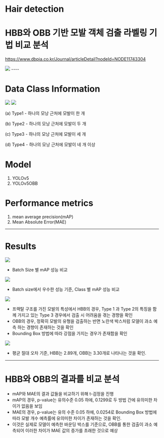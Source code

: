 # Hair detection

# HBB와 OBB 기반 모발 객체 검출 라벨링 기법 비교 분석
<https://www.dbpia.co.kr/Journal/articleDetail?nodeId=NODE11743304>

<img src="https://github.com/gyugyukim/Survival-analysis/assets/135569056/18085a28-b777-41b1-a2ab-3a3f549ca616">
----

# Data Class Information
<img src=https://github.com/gyugyukim/Survival-analysis/assets/135569056/f3dd2387-85d5-4eca-910b-1be64d17c34c>
<img src=https://github.com/gyugyukim/Survival-analysis/assets/135569056/b682a6f3-6cd1-4fb6-8633-83e9fbca5b60>

(a) Type1 - 하나의 모낭 근처에 모발이 한 개

(b) Type2 - 하나의 모낭 근처에 모발이 두 개

(c) Type3 - 하나의 모낭 근처에 모발이 세 개

(d) Type4 - 하나의 모낭 근처에 모발이 네 개 이상

# Model
1. YOLOv5
2. YOLOv5OBB

# Performance metrics

1. mean average precision(mAP)
2. Mean Absolute Error(MAE)

----

# Results

<img src=https://github.com/gyugyukim/Survival-analysis/assets/135569056/b28556ef-d1c6-4c1c-9784-053d04802a02>

- Batch Size 별 mAP 성능 비교
<img src=https://github.com/gyugyukim/Survival-analysis/assets/135569056/72c9252b-b2f5-4b36-91f4-c2ae2acf5680>

- Batch size에서 우수한 성능 기준, Class 별 mAP 성능 비교
<img src=https://github.com/gyugyukim/Survival-analysis/assets/135569056/0d2e881a-2569-48b1-a56a-452ab47acd74>

- 프랙탈 구조를 가진 모발의 특성에서 HBB의 경우, Type 1 과 Type 2의 특징을 함께 가지고 있는 Type 3 경우에서 검출 시 어려움을 겪는 경향을 확인
- OBB의 경우, 정확히 모발의 유형을 검출하는 반면 노란색 박스처럼 모델이 과소 예측 하는 경향이 존재하는 것을 확인
- Bounding Box 방법에 따라 강점을 가지는 경우가 존재함을 확인
  
<img src=https://github.com/gyugyukim/Survival-analysis/assets/135569056/cee5150d-f591-4ea8-968e-572762820f98>

- 평균 절대 오차 기준,  HBB는 2.89개, OBB는 3.30개로 나타나는 것을 확인.
----
# HBB와 OBB의 결과를 비교 분석

- mAP와 MAE의 결과 값들을 비교하기 위해 t-검정을 진행
- mAP의 경우, p-value는 유의수준 0.05 하에, 0.1299로 두 방법 간에 유의미한 차이가 없음을 보임
- MAE의 경우, p-value는 유의 수준 0.05 하에, 0.0254로 Bounding Box 방법에 따라 모발 개수 예측률에 유의미한 차이가 존재하는 것을 확인.
- 이것은 실제로 모델이 예측한 바운딩 박스를 기준으로, OBB를 통한 검출이 과소 예측되어 이러한 차이가 MAE 값의 증가를 초래한 것으로 예상
